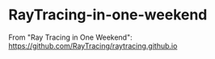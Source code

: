 # RayTracing-in-one-weekend
From "Ray Tracing in One Weekend": https://github.com/RayTracing/raytracing.github.io

